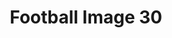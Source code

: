 ---
title: Football Image 30
image_path: /images/gallery/DSC_0613.JPG
link: 
description: Football Image 30
---